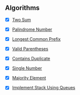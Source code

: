 ## Algorithms

- [x] [Two Sum](https://github.com/rdvnabay/LeetCode/blob/master/Algorithms/Solutions/Easy/TwoSum.cs)
- [x] [Palindrome Number](https://github.com/rdvnabay/LeetCode/blob/master/Algorithms/Solutions/Easy/PalindromeNumber.cs) 
- [x] [Longest Common Prefix](https://github.com/rdvnabay/LeetCode/blob/master/Algorithms/Solutions/Easy/LongestCommonPrefix.cs) 
- [x] [Valid Parentheses](https://github.com/rdvnabay/LeetCode/blob/master/Algorithms/Solutions/Easy/ValidParentheses.cs) 
- [x] [Contains Duplicate](https://github.com/rdvnabay/LeetCode/blob/master/Algorithms/Solutions/Easy/ContainsDuplicate.cs) 
- [x] [Single Number](https://github.com/rdvnabay/LeetCode/blob/master/Algorithms/Solutions/Easy/SingleNumber.cs) 
- [x] [Majority Element](https://github.com/rdvnabay/LeetCode/blob/master/Algorithms/Solutions/Easy/MajorityElement.cs) 
- [x] [Implement Stack Using Queues](https://github.com/rdvnabay/LeetCode/blob/master/Algorithms/Solutions/Easy/ImplementStackUsingQueues.cs) 

